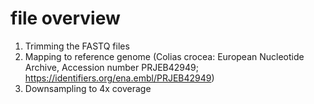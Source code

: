 # file overview

1. Trimming the FASTQ files
2. Mapping to reference genome (Colias crocea: European Nucleotide Archive, Accession number PRJEB42949; https://identifiers.org/ena.embl/PRJEB42949)
3. Downsampling to 4x coverage
